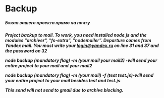 # Backup
<h5>Бэкап вашего проекта прямо на почту<h5>

Project backup to mail.
To work, you need installed node.js and the modules "archiver", "fs-extra", "nodemailer". Departure comes from Yandex mail. You must write your login@yandex.ru on line 31 and 37 and the password on 32

node backup (mandatory flag) -m (your mail your mail2) -will send your entire project to your mail and your mail2

node backup (mandatory flag) -m (your mail) -f (test test.js)-will send your entire project to your mail besides test and test.js

This send will not send to gmail due to archive blocking.
